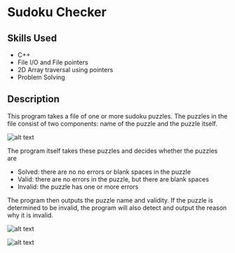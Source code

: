 # Sudoku Checker

## Skills Used
- C++
- File I/O and File pointers
- 2D Array traversal using pointers
- Problem Solving

## Description
This program takes a file of one or more sudoku puzzles. The puzzles in the file consist of two components: name of the puzzle and the puzzle itself.

![alt text](https://github.com/JuhiPatel28/SudokuChecker/blob/main/Images/p1.png)

The program itself takes these puzzles and decides whether the puzzles are
- Solved: there are no no errors or blank spaces in the puzzle
- Valid: there are no errors in the puzzle, but there are blank spaces
- Invalid: the puzzle has one or more errors

The program then outputs the puzzle name and validity. If the puzzle is determined to be invalid, the program will also detect and output the reason why it is invalid. 

![alt text](https://github.com/JuhiPatel28/SudokuChecker/blob/main/Images/p2.png)

![alt text](https://github.com/JuhiPatel28/SudokuChecker/blob/main/Images/p3.png)
